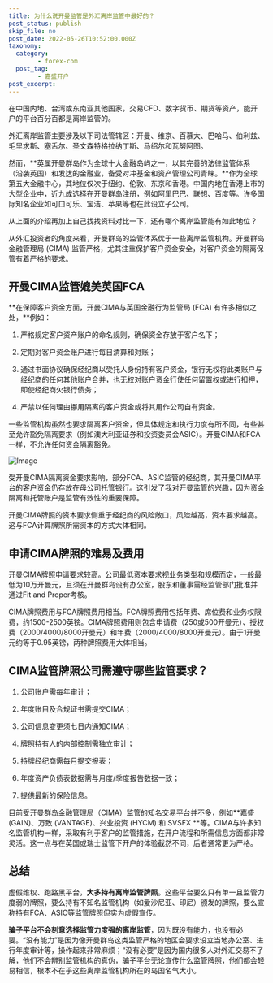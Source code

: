 ```yaml
---
title: 为什么说开曼监管是外汇离岸监管中最好的？
post_status: publish
skip_file: no
post_date: 2022-05-26T10:52:00.000Z
taxonomy:
  category:
        - forex-com
  post_tag:
        - 嘉盛开户
post_excerpt: 
---
```

在中国内地、台湾或东南亚其他国家，交易CFD、数字货币、期货等资产，能开户的平台百分百都是离岸监管的。

外汇离岸监管主要涉及以下司法管辖区：开曼、维京、百慕大、巴哈马、伯利兹、毛里求斯、塞舌尔、圣文森特格拉纳丁斯、马绍尔和瓦努阿图。

然而，**英属开曼群岛作为全球十大金融岛屿之一，以其完善的法律监管体系（沿袭英国）和发达的金融业，备受对冲基金和资产管理公司青睐。**作为全球第五大金融中心，其地位仅次于纽约、伦敦、东京和香港。中国内地在香港上市的大型企业中，近九成选择在开曼群岛注册，例如阿里巴巴、联想、百度等。许多国际知名企业如可口可乐、宝洁、苹果等也在此设立子公司。

从上面的介绍再加上自己找找资料对比一下，还有哪个离岸监管能有如此地位？

从外汇投资者的角度来看，开曼群岛的监管体系优于一些离岸监管机构。开曼群岛金融管理局 (CIMA) 监管严格，尤其注重保护客户资金安全，对客户资金的隔离保管有着严格的要求。

## 开曼CIMA监管媲美英国FCA

**在保障客户资金方面，开曼CIMA与英国金融行为监管局 (FCA) 有许多相似之处，**例如：

1. 严格规定客户资产账户的命名规则，确保资金存放于客户名下；

1. 定期对客户资金账户进行每日清算和对账；

1. 通过书面协议确保经纪商以受托人身份持有客户资金，银行无权将此类账户与经纪商的任何其他账户合并，也无权对账户资金行使任何留置权或进行扣押，即使经纪商欠银行债务；

1. 严禁以任何理由挪用隔离的客户资金或将其用作公司自有资金。

一些监管机构虽然也要求隔离客户资金，但具体规定和执行力度有所不同，有些甚至允许豁免隔离要求（例如澳大利亚证券和投资委员会ASIC）。开曼CIMA和FCA一样，不允许任何资金隔离豁免。

![Image](https://prod-files-secure.s3.us-west-2.amazonaws.com/39ed1227-6d7d-4570-be36-9ccd4a2c4241/bd849744-3fcb-4a37-8312-357962c8f065/image.png?X-Amz-Algorithm=AWS4-HMAC-SHA256&X-Amz-Content-Sha256=UNSIGNED-PAYLOAD&X-Amz-Credential=ASIAZI2LB466RU3J3ABY%2F20250729%2Fus-west-2%2Fs3%2Faws4_request&X-Amz-Date=20250729T221346Z&X-Amz-Expires=3600&X-Amz-Security-Token=IQoJb3JpZ2luX2VjEIX%2F%2F%2F%2F%2F%2F%2F%2F%2F%2FwEaCXVzLXdlc3QtMiJHMEUCIH6JQvqaomFK5tpD8D0vsJm%2FGrxPvkR%2BFdufxpw%2Bn3SGAiEA3JSZRFy92fGVqoBr7231%2BO4WJ9%2BIWnAZWhFWNbYYS7AqiAQIrv%2F%2F%2F%2F%2F%2F%2F%2F%2F%2FARAAGgw2Mzc0MjMxODM4MDUiDFg88S7REAWNk0ca9yrcA8g%2FiEqxCsvxuHFtU3YVmrgzO1Pjmw9cmP%2Fx29Dafui6ZFKzTETzI%2BSAF%2BlSHMkEU3goj84i8L%2FvO3zerqoYFgh4r374zgqAxYqOtDd4Rqa1nT72jgc%2BM004dqIjVuOtytrMPmtxI%2BNJD4LqJBaTkN4tAaqz3PyL8Bg%2BkzxL0oSu8%2BBZIkHepgnGB83uN3UhKLx179bTKtgyiY7yVgYawtcWM4n26CcydG%2FY%2Bs3whmAm%2FNZuxvpyTXNeZzpoI5sptHZoQIoMsSnzcN8KKI3htX692KNjY%2BQWH76FTwza%2FaAQ9nt9hoB6SPxrcnI0ufJ7U0GA04Q80sEHBodJ4i90zyiaaNAfZxybIl%2FdKQw9MkplH1xJN0PAdqNh5QPUdPyi16kwUwtGt%2BeFIyAfHNrXzx%2BJDThVGaD%2BhNiUUTTl%2Fs6AEr6WVELxfpvKlyPQfSD4%2BQyOsp9gttHZkaoJGIVYVJK85HAxt9x6nxqstHa3gvpz%2BEaguXIv9quduJIAavYrMRGNG5GgA47KwWwE%2B85TYftf6PRGSNvLqV%2BRUPQscQX0boIXiBud5oqk6oCDBEzUawqwoTGRnL6f7i%2Fb2EwRH%2BUKiKRmzfhqLwS2MCBmBJnyE5BcC9YUu32RaMLAMNrtpMQGOqUBsbDyIDrbBgChi0eBo1D1VMsJkeEzd43s58kTTlPWsXr4hY4kWSbSPGkSUL3OAgADQVoN3L1YoAmOV2kOzRDhs1jxIPgKAogW04gRHCLgopfYqgvOqdltRrFvja1f6iRX6hlMc3Upylf5F8HQ2LwGNzdLysAl0VfUjV8NAe%2Brg%2FSjJ6NyM%2BgtKKUqr6ItbbRSDBFvzGdIBg7UwUiZktX0ErAEWG6P&X-Amz-Signature=4f0a56eed4969d94fa013b650469ba193cec7f829f08dfeefb88ef734ec37e6f&X-Amz-SignedHeaders=host&x-amz-checksum-mode=ENABLED&x-id=GetObject)

受开曼CIMA隔离资金要求影响，部分FCA、ASIC监管的经纪商，其开曼CIMA平台的客户资金仍存放在母公司托管银行。这引发了我对开曼监管的兴趣，因为资金隔离和托管账户是监管有效性的重要保障。

开曼CIMA牌照的资本要求侧重于经纪商的风险敞口，风险越高，资本要求越高。这与FCA计算牌照所需资本的方式大体相同。

## **申请CIMA牌照的难易及费用**

开曼CIMA牌照申请要求较高。公司最低资本要求视业务类型和规模而定，一般最低为10万开曼元，且须在开曼群岛设有办公室，股东和董事需经监管部门批准并通过Fit and Proper考核。

CIMA牌照费用与FCA牌照费用相当。FCA牌照费用包括年费、席位费和业务权限费，约1500-2500英镑。CIMA牌照费用则包含申请费（250或500开曼元）、授权费（2000/4000/8000开曼元）和年费（2000/4000/8000开曼元）。由于1开曼元约等于0.95英镑，两种牌照费用大体相当。

## CIMA监管牌照公司需遵守哪些监管要求？

1. 公司账户需每年审计；

1. 年度账目及合规证书需提交CIMA；

1. 公司信息变更须七日内通知CIMA；

1. 牌照持有人的内部控制需独立审计；

1. 持牌经纪商需每月提交报表；

1. 年度资产负债表数据需与月度/季度报告数据一致；

1. 提供最新的保险信息。

目前受开曼群岛金融管理局（CIMA）监管的知名交易平台并不多，例如**嘉盛 (GAIN)、万致 (VANTAGE)、兴业投资 (HYCM) 和 SVSFX **等。CIMA与许多知名监管机构一样，采取有利于客户的监管措施，在开户流程和所需信息方面都非常灵活。这一点与在英国或瑞士监管下开户的体验截然不同，后者通常更为严格。

## 总结

虚假维权、跑路黑平台，**大多持有离岸监管牌照**。这些平台要么只有单一且监管力度弱的牌照，要么持有不知名监管机构（如爱沙尼亚、印尼）颁发的牌照，要么宣称持有FCA、ASIC等监管牌照但实为虚假宣传。

**骗子平台不会刻意选择监管力度强的离岸监管**，因为既没有能力，也没有必要。“没有能力”是因为像开曼群岛这类监管严格的地区会要求设立当地办公室、进行年度审计等，操作起来非常麻烦；“没有必要”是因为国内很多人对外汇交易不了解，他们不会辨别监管机构的真伪，骗子平台无论宣传什么监管牌照，他们都会轻易相信，根本不在乎这些离岸监管机构所在的岛国名气大小。